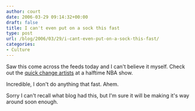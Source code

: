 ```yaml
---
author: court
date: 2006-03-29 09:14:32+00:00
draft: false
title: I can't even put on a sock this fast
type: post
url: /blog/2006/03/29/i-cant-even-put-on-a-sock-this-fast/
categories:
- Culture
---
```


Saw this come across the feeds today and I can't believe it myself.  Check out the [quick change artists](http://www.youtube.com/watch?v=6AxP7FHQs5M) at a halftime NBA show.

Incredible, I don't do anything that fast.  Ahem.

Sorry I can't recall what blog had this, but I'm sure it will be making it's way around soon enough.
